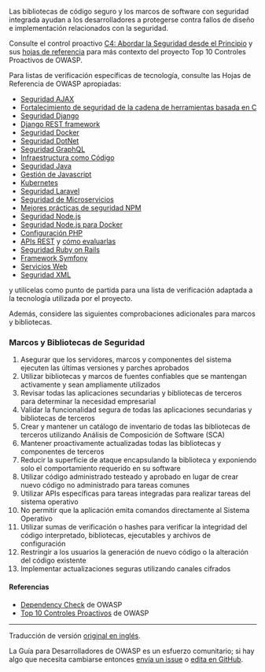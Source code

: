 Las bibliotecas de código seguro y los marcos de software con seguridad integrada ayudan
a los desarrolladores a protegerse contra fallos de diseño e implementación relacionados con la seguridad.

Consulte el control proactivo [C4: Abordar la Seguridad desde el Principio][control4]
y sus [hojas de referencia][csproactive-c2] para más contexto del proyecto Top 10 Controles Proactivos de OWASP.

Para listas de verificación específicas de tecnología, consulte las Hojas de Referencia de OWASP apropiadas:

* [Seguridad AJAX][csajax]
* [Fortalecimiento de seguridad de la cadena de herramientas basada en C][cscbased]
* [Seguridad Django][csdjango]
* [Django REST framework][csdjangorest]
* [Seguridad Docker][csdocker]
* [Seguridad DotNet][csdotnet]
* [Seguridad GraphQL][csgraphql]
* [Infraestructura como Código][csias]
* [Seguridad Java][csjava]
* [Gestión de Javascript][csjcavascript]
* [Kubernetes][cskube]
* [Seguridad Laravel][cslaravel]
* [Seguridad de Microservicios][csmicro]
* [Mejores prácticas de seguridad NPM][csnpm]
* [Seguridad Node.js][csnode]
* [Seguridad Node.js para Docker][csnodedocker]
* [Configuración PHP][csphp]
* [APIs REST][csrest] y [cómo evaluarlas][csrassess]
* [Seguridad Ruby on Rails][csruby]
* [Framework Symfony][cssymfony]
* [Servicios Web][cswebservice]
* [Seguridad XML][csxml]

y utilícelas como punto de partida para una lista de verificación adaptada a la tecnología utilizada por el proyecto.

Además, considere las siguientes comprobaciones adicionales para marcos y bibliotecas.

### Marcos y Bibliotecas de Seguridad

1. Asegurar que los servidores, marcos y componentes del sistema ejecuten las últimas versiones y parches aprobados
2. Utilizar bibliotecas y marcos de fuentes confiables que se mantengan activamente y sean ampliamente utilizados
3. Revisar todas las aplicaciones secundarias y bibliotecas de terceros para determinar la necesidad empresarial
4. Validar la funcionalidad segura de todas las aplicaciones secundarias y bibliotecas de terceros
5. Crear y mantener un catálogo de inventario de todas las bibliotecas de terceros utilizando
    Análisis de Composición de Software (SCA)
6. Mantener proactivamente actualizadas todas las bibliotecas y componentes de terceros
7. Reducir la superficie de ataque encapsulando la biblioteca y exponiendo solo el comportamiento requerido en su software
8. Utilizar código administrado testeado y aprobado en lugar de crear nuevo código no administrado para tareas comunes
9. Utilizar APIs específicas para tareas integradas para realizar tareas del sistema operativo
10. No permitir que la aplicación emita comandos directamente al Sistema Operativo
11. Utilizar sumas de verificación o hashes para verificar la integridad del código interpretado,
    bibliotecas, ejecutables y archivos de configuración
12. Restringir a los usuarios la generación de nuevo código o la alteración del código existente
13. Implementar actualizaciones seguras utilizando canales cifrados

#### Referencias

* [Dependency Check][dependency] de OWASP
* [Top 10 Controles Proactivos][proactive10] de OWASP

----

Traducción de versión [original en inglés][en060202].

La Guía para Desarrolladores de OWASP es un esfuerzo comunitario; si hay algo que necesita cambiarse
entonces [envía un issue][issue060202] o [edita en GitHub][edit060202].

[csajax]: https://cheatsheetseries.owasp.org/cheatsheets/AJAX_Security_Cheat_Sheet
[cscbased]: https://cheatsheetseries.owasp.org/cheatsheets/C-Based_Toolchain_Hardening_Cheat_Sheet
[csdjango]: https://cheatsheetseries.owasp.org/cheatsheets/Django_Security_Cheat_Sheet
[csdjangorest]: https://cheatsheetseries.owasp.org/cheatsheets/Django_REST_Framework_Cheat_Sheet
[csdocker]: https://cheatsheetseries.owasp.org/cheatsheets/Docker_Security_Cheat_Sheet
[csdotnet]: https://cheatsheetseries.owasp.org/cheatsheets/DotNet_Security_Cheat_Sheet
[csgraphql]: https://cheatsheetseries.owasp.org/cheatsheets/GraphQL_Cheat_Sheet
[csias]: https://cheatsheetseries.owasp.org/cheatsheets/Infrastructure_as_Code_Security_Cheat_Sheet
[csjava]: https://cheatsheetseries.owasp.org/cheatsheets/Java_Security_Cheat_Sheet
[csjcavascript]: https://cheatsheetseries.owasp.org/cheatsheets/Third_Party_Javascript_Management_Cheat_Sheet
[cskube]: https://cheatsheetseries.owasp.org/cheatsheets/Kubernetes_Security_Cheat_Sheet
[cslaravel]: https://cheatsheetseries.owasp.org/cheatsheets/Laravel_Cheat_Sheet
[csmicro]: https://cheatsheetseries.owasp.org/cheatsheets/Microservices_Security_Cheat_Sheet
[csnpm]: https://cheatsheetseries.owasp.org/cheatsheets/NPM_Security_Cheat_Sheet
[csnode]: https://cheatsheetseries.owasp.org/cheatsheets/Nodejs_Security_Cheat_Sheet
[csnodedocker]: https://cheatsheetseries.owasp.org/cheatsheets/NodeJS_Docker_Cheat_Sheet
[csphp]: https://cheatsheetseries.owasp.org/cheatsheets/PHP_Configuration_Cheat_Sheet
[csrest]: https://cheatsheetseries.owasp.org/cheatsheets/REST_Security_Cheat_Sheet
[csrassess]: https://cheatsheetseries.owasp.org/cheatsheets/REST_Assessment_Cheat_Sheet.html
[csruby]: https://cheatsheetseries.owasp.org/cheatsheets/Ruby_on_Rails_Cheat_Sheet
[cssymfony]: https://cheatsheetseries.owasp.org/cheatsheets/Symfony_Cheat_Sheet
[cswebservice]: https://cheatsheetseries.owasp.org/cheatsheets/Web_Service_Security_Cheat_Sheet
[csxml]: https://cheatsheetseries.owasp.org/cheatsheets/XML_Security_Cheat_Sheet
[csproactive-c2]: https://cheatsheetseries.owasp.org/IndexProactiveControls.html#c2-leverage-security-frameworks-and-libraries
[control4]: https://top10proactive.owasp.org/the-top-10/c4-secure-architecture/
[dependency]: https://owasp.org/www-project-dependency-check/
[edit060202]: https://github.com/OWASP/DevGuide/blob/main/docs/es/04-design/02-web-app-checklist/02-frameworks-libraries.md
[en060202]: https://devguide.owasp.org/en/04-design/02-web-app-checklist/02-frameworks-libraries/
[issue060202]: https://github.com/OWASP/DevGuide/issues/new?labels=enhancement&template=request.md&title=Update:%2004-design/02-web-app-checklist/02-frameworks-libraries
[proactive10]: https://top10proactive.owasp.org/
